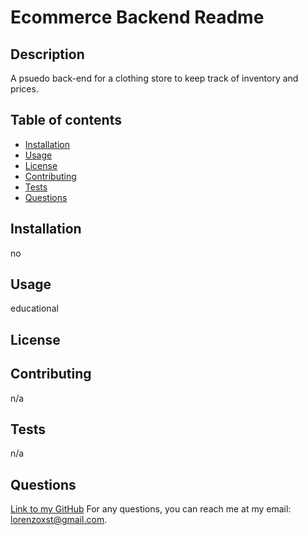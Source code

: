 # Ecommerce Backend Readme

## Description
A psuedo back-end for a clothing store to keep track of inventory and prices. 

## Table of contents
* [Installation](#installation)
* [Usage](#usage)
* [License](#license)
* [Contributing](#contributing)
* [Tests](#tests)
* [Questions](#questions)
## Installation 
no
## Usage
educational 
## License 



## Contributing 
n/a
## Tests
n/a
## Questions
[Link to my GitHub](https://github.com/lorenzoxst/)
For any questions, you can reach me at my email: lorenzoxst@gmail.com.
